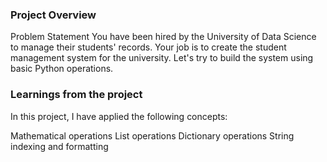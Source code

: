 ### Project Overview

 Problem Statement
You have been hired by the University of Data Science to manage their students' records. Your job is to create the student management system for the university. Let's try to build the system using basic Python operations.


### Learnings from the project

  In this project, I have applied the following concepts:

Mathematical operations
List operations
Dictionary operations
String indexing and formatting


